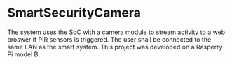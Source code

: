 # SmartSecurityCamera
The system uses the SoC with a camera module to stream activity to a web broswer if PIR sensors is triggered. The user shall be connected to the same LAN as the smart system. This project was developed on a Rasperry Pi model B.
